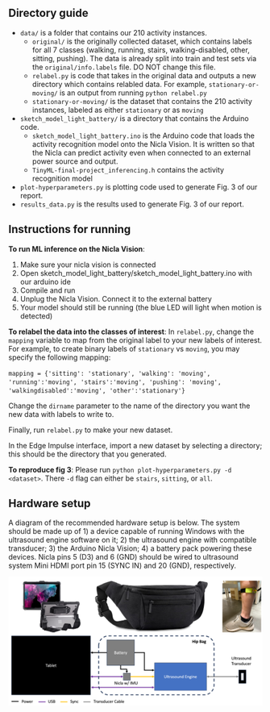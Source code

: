 ## Directory guide
* `data/` is a folder that contains our 210 activity instances. 
    * `original/` is the originally collected dataset, which contains labels for all 7 classes (walking, running, stairs, walking-disabled, other, sitting, pushing). The data is already split into train and test sets via the `original/info.labels` file. DO NOT change this file. 
    * `relabel.py` is code that takes in the original data and outputs a new directory which contains relabled data. For example, `stationary-or-moving/` is an output from running `python relabel.py`
    * `stationary-or-moving/` is the dataset that contains the 210 activity instances, labeled as either `stationary` or as `moving`
* `sketch_model_light_battery/` is a directory that contains the Arduino code. 
    * `sketch_model_light_battery.ino` is the Arduino code that loads the activity recognition model onto the Nicla Vision. It is written so that the Nicla can predict activity even when connected to an external power source and output. 
    * `TinyML-final-project_inferencing.h` contains the activity recognition model
* `plot-hyperparameters.py` is plotting code used to generate Fig. 3 of our report. 
* `results_data.py` is the results used to generate Fig. 3 of our report. 


## Instructions for running
**To run ML inference on the Nicla Vision**:
1. Make sure your nicla vision is connected
2. Open sketch_model_light_battery/sketch_model_light_battery.ino with our arduino ide
3. Compile and run
4. Unplug the Nicla Vision. Connect it to the external battery
5. Your model should still be running (the blue LED will light when motion is detected)

**To relabel the data into the classes of interest**: 
In `relabel.py`, change the `mapping` variable to map from the original label to your new labels of interest. For example, to create binary labels of `stationary` vs `moving`, you may specify the following mapping: 

`mapping = {'sitting': 'stationary', 'walking': 'moving', 'running':'moving', 'stairs':'moving', 'pushing': 'moving', 'walkingdisabled':'moving', 'other':'stationary'}`

Change the `dirname` parameter to the name of the directory you want the new data with labels to write to. 

Finally, run `relabel.py` to make your new dataset. 

In the Edge Impulse interface, import a new dataset by selecting a directory; this should be the directory that you generated.

**To reproduce fig 3**:
Please run `python plot-hyperparameters.py -d <dataset>`. There `-d` flag can either be `stairs`, `sitting`, or `all`. 

## Hardware setup
A diagram of the recommended hardware setup is below. The system should be made up of 1) a device capable of running Windows with the ultrasound engine software on it; 2) the ultrasound engine with compatible transducer; 3) the Arduino Nicla Vision; 4) a battery pack powering these devices. Nicla pins 5 (D3) and 6 (GND) should be wired to ultrasound system Mini HDMI port pin 15 (SYNC IN) and 20 (GND), respectively. 

![hardware_setup](us-overview.png)
